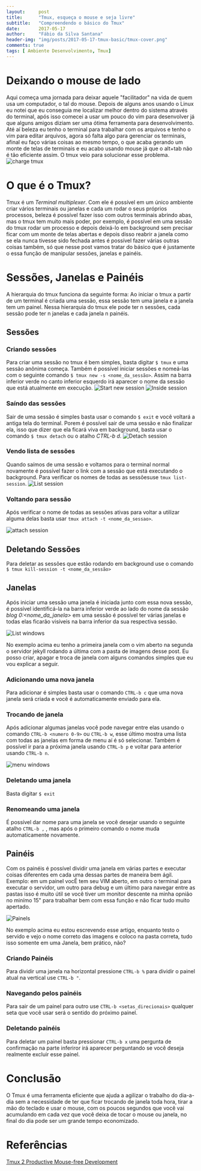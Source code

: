 ```yaml
---
layout:     post
title:      "Tmux, esqueça o mouse e seja livre"
subtitle:   "Compreendendo o básico do Tmux"
date:       2017-05-17
author:     "Fábio da Silva Santana"
header-img: "img/posts/2017-05-17-tmux-basic/tmux-cover.png"
comments: true
tags: [ Ambiente Desenvolvimento, Tmux]
---
```


# Deixando o mouse de lado

Aqui começa uma jornada para deixar aquele "facilitador" na vida de quem usa um computador, o tal do mouse. Depois de alguns anos usando o Linux eu notei que eu conseguia me localizar melhor dentro do sistema através do terminal, após isso comecei a usar um pouco do vim para desenvolver já que alguns amigos diziam ser uma ótima ferramenta para desenvolvimento. Até aí beleza eu tenho o terminal para trabalhar com os arquivos e tenho o vim para editar arquivos, agora só falta algo para gerenciar os terminais, afinal eu faço várias coisas ao mesmo tempo, o que acaba gerando um monte de telas de terminais e eu acabo usando mouse já que o alt+tab não é tão eficiente assim. O tmux veio para solucionar esse problema.
![charge tmux](img/posts/2017-05-17-tmux-basic/bhtmux-cartoon.jpg)
# O que é o Tmux?

Tmux é um *Terminal multiplexer*. Com ele é possível em um único ambiente criar vários terminais ou janelas e cada um rodar o seus próprios processos, beleza é possível fazer isso com outros terminais abrindo abas, mas o tmux tem muito mais poder, por exemplo, é possível em uma sessão do tmux rodar um processo e depois deixá-lo em background sem precisar ficar com um monte de telas abertas e depois disso reabrir a janela como se ela nunca tivesse sido fechada antes é possível fazer várias outras coisas também, só que nesse post vamos tratar do básico que é justamente o essa função de manipular sessões, janelas e painéis.

# Sessões, Janelas e Painéis

A hierarquia do tmux funciona da seguinte forma: Ao iniciar o tmux a partir de um terminal é criada uma sessão, essa sessão tem uma janela e a janela tem um painel. Nessa hierarquia do tmux ele pode ter n sessões, cada sessão pode ter n janelas e cada janela n painéis.


## Sessões

### Criando sessões

Para criar uma sessão no tmux é bem simples, basta digitar `$ tmux` e uma sessão anônima começa.
Também é possível iniciar sessões e nomeá-las  com o seguinte comando `$ tmux new -s <nome_da_sessão>`. Assim na barra inferior verde no canto inferior esquerdo irá aparecer o nome da sessão que está atualmente em execução.
![Start new session](img/posts/2017-05-17-tmux-basic/start-new-session.png)
![Inside session](img/posts/2017-05-17-tmux-basic/inside-new-session.png)
### Saíndo das sessões

Sair de uma sessão é simples basta usar o comando `$ exit` e você voltará a antiga tela do terminal. Porem é possível sair de uma sessão e não finalizar ela, isso que dizer que ela ficará viva em background, basta usar o comando `$ tmux detach` ou o atalho *CTRL-b d*.
![Detach session](img/posts/2017-05-17-tmux-basic/detach-session.png)
### Vendo lista de sessões

Quando saímos de uma sessão e voltamos para o terminal normal novamente é possível fazer o link com a sessão que está executando o background. Para verificar os nomes de todas as sessõesuse `tmux list-session`.
![List session](img/posts/2017-05-17-tmux-basic/list-session.png)
### Voltando para sessão

Após verificar o nome de todas as sessões ativas para voltar a utilizar alguma delas basta usar `tmux attach -t <nome_da_sessao>`.

![attach session](img/posts/2017-05-17-tmux-basic/attach-session.png)

## Deletando Sessões

Para deletar as sessões que estão rodando em background use o comando `$ tmux kill-session -t <nome_da_sessão>`

## Janelas

Após iniciar uma sessão uma janela é iniciada junto com essa nova sessão, é possível identificá-la na barra inferior verde ao lado do nome da sessão *blog 0:<nome_da_janela>* em uma sessão é possível ter várias janelas e todas elas ficarão visíveis na barra inferior da sua respectiva sessão.

![List windows](img/posts/2017-05-17-tmux-basic/list-windows.png)

No exemplo acima eu tenho a primeira janela com o vim aberto na segunda o servidor jekyll rodando a última com a pasta de imagens desse post. Eu posso criar, apagar e troca de janela com alguns comandos simples que eu vou explicar a seguir.

### Adicionando uma nova janela

Para adicionar é simples basta usar o comando `CTRL-b c` que uma nova janela será criada e você é automaticamente enviado para ela.

### Trocando de janela

Após adicionar algumas janelas você pode navegar entre elas usando o comando `CTRL-b <numero 0-9>` ou `CTRL-b w`, esse último mostra uma lista com todas as janelas em forma de menu aí é só selecionar. Também é possível ir para a próxima janela usando `CTRL-b p` e voltar para anterior usando `CTRL-b n`.

![menu windows](img/posts/2017-05-17-tmux-basic/menu-windows.png)

### Deletando uma janela

Basta digitar `$ exit`

### Renomeando uma janela

É possível dar nome para uma janela se você desejar usando o seguinte atalho `CTRL-b ,` , mas após o primeiro comando o nome muda automaticamente novamente.

## Painéis

Com os painéis é possível dividir uma janela em várias partes e executar coisas diferentes em cada uma dessas partes de maneira bem ágil. Exemplo: em um painel vocÊ tem seu VIM aberto, em outro o terminal para executar o servidor, um outro para debug e um último para navegar entre as pastas isso é muito útil se você tiver um monitor descente na minha opnião no minímo 15" para trabalhar bem com essa função e não ficar tudo muito apertado.

![Painels](img/posts/2017-05-17-tmux-basic/painels.png)

No exemplo acima eu estou escrevendo esse artigo, enquanto testo o servido e vejo o nome correto das imagens e coloco na pasta correta, tudo isso somente em uma Janela, bem prático, não?

### Criando Painéis

Para dividir uma janela na horizontal pressione `CTRL-b %` para dividir o painel atual na vertical use `CTRL-b "`.

### Navegando pelos painéis

Para sair de um painel para outro use `CTRL-b <setas_direcionais>` qualquer seta que você usar será o sentido do próximo painel.

### Deletando painéis

Para deletar um painel basta pressionar `CTRL-b x` uma pergunta de confirmação na parte inferiror irá aparecer perguntando se você deseja realmente excluir esse painel.

# Conclusão

O Tmux é uma ferramenta eficiente que ajuda a agilizar o trabalho do dia-a-dia sem a necessidade de ter que ficar trocando de janela toda hora, tirar a mão do teclado e usar o mouse, com os poucos segundos que você vai acumulando em cada vez que você deixa de tocar o mouse ou janela, no final do dia pode ser um grande tempo economizado.

# Referências
[Tmux 2 Productive Mouse-free Development](https://pragprog.com/book/bhtmux2/tmux-2)
